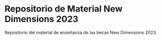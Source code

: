 # Repositorio de Material New Dimensions 2023
Repositorio del material de enseñanza de las becas New Dimensions 2023.

